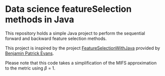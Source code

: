 # Data science featureSelection methods in Java

This repository holds a simple Java project to perform the sequential forward and backward feature selection methods.

This project is inspired by the project [FeatureSelectionWithJava](https://github.com/benjaminpatrickevans/FeatureSelectionWithJava) provided by [Benjamin Patrick Evans](https://github.com/benjaminpatrickevans).

Please note that this code takes a simplification of the MIFS approximation to the metric using $\beta$ = 1.




